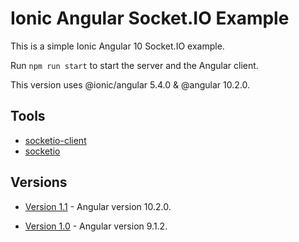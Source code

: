 # Ionic Angular Socket.IO Example

This is a simple Ionic Angular 10 Socket.IO example.

Run `npm run start` to start the server and the Angular client.

This version uses @ionic/angular 5.4.0 & @angular 10.2.0.

## Tools

- [socketio-client](https://github.com/socketio/socket.io-client)
- [socketio](https://github.com/socketio/socket.io)

## Versions

- [Version 1.1](https://github.com/DavidBuck/ionic-angular-socketio-example/tree/v1.1) - Angular version 10.2.0.

- [Version 1.0](https://github.com/DavidBuck/ionic-angular-socketio-example/tree/v1.0) - Angular version 9.1.2.
